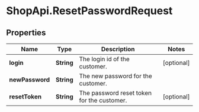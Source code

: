 # ShopApi.ResetPasswordRequest

## Properties
Name | Type | Description | Notes
------------ | ------------- | ------------- | -------------
**login** | **String** | The login id of the customer. | [optional] 
**newPassword** | **String** | The new password for the customer. | 
**resetToken** | **String** | The password reset token for the customer. | [optional] 
